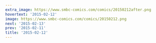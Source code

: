 ```yaml
---
extra_image: https://www.smbc-comics.com/comics/20150212after.png
hovertext: '2015-02-12'
image: https://www.smbc-comics.com/comics/20150212.png
next: '2015-02-13'
prev: '2015-02-11'
title: '2015-02-12'
---
```

